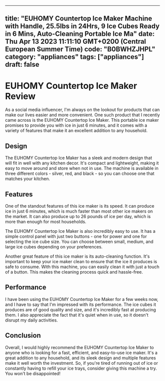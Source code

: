 
---
title: "EUHOMY Countertop Ice Maker Machine with Handle, 25.5lbs in 24Hrs, 9 Ice Cubes Ready in 6 Mins, Auto-Cleaning Portable Ice Ma" 
date: Thu Apr 13 2023 11:11:10 GMT+0200 (Central European Summer Time)
code: "B0BWHZJHPL"
category: "appliances"
tags: ["appliances"] 
draft: false
---
    
# EUHOMY Countertop Ice Maker Review

As a social media influencer, I'm always on the lookout for products that can make our lives easier and more convenient. One such product that I recently came across is the EUHOMY Countertop Ice Maker. This portable ice maker promises to provide you with ice in just 6 minutes, and it comes with a variety of features that make it an excellent addition to any household.

## Design

The EUHOMY Countertop Ice Maker has a sleek and modern design that will fit in well with any kitchen decor. It's compact and lightweight, making it easy to move around and store when not in use. The machine is available in three different colors - silver, red, and black - so you can choose one that matches your kitchen.

## Features

One of the standout features of this ice maker is its speed. It can produce ice in just 6 minutes, which is much faster than most other ice makers on the market. It can also produce up to 26 pounds of ice per day, which is more than enough for most households.

The EUHOMY Countertop Ice Maker is also incredibly easy to use. It has a simple control panel with just two buttons - one for power and one for selecting the ice cube size. You can choose between small, medium, and large ice cubes depending on your preferences.

Another great feature of this ice maker is its auto-cleaning function. It's important to keep your ice maker clean to ensure that the ice it produces is safe to consume. With this machine, you can easily clean it with just a touch of a button. This makes the cleaning process quick and hassle-free.

## Performance

I have been using the EUHOMY Countertop Ice Maker for a few weeks now, and I have to say that I'm impressed with its performance. The ice cubes it produces are of good quality and size, and it's incredibly fast at producing them. I also appreciate the fact that it's quiet when in use, so it doesn't disrupt my daily activities.

## Conclusion

Overall, I would highly recommend the EUHOMY Countertop Ice Maker to anyone who is looking for a fast, efficient, and easy-to-use ice maker. It's a great addition to any household, and its sleek design and multiple features make it well worth the investment. So, if you're tired of running out of ice or constantly having to refill your ice trays, consider giving this machine a try. You won't be disappointed!